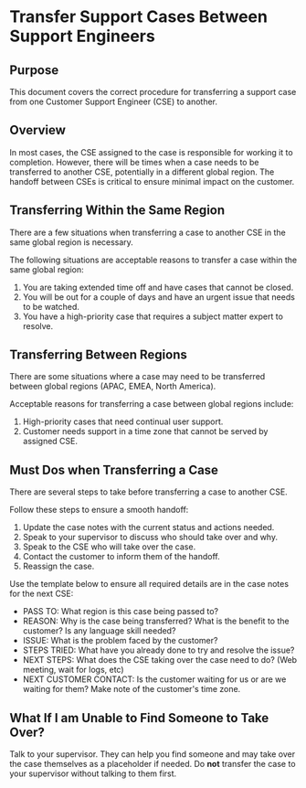 # **Transfer Support Cases Between Support Engineers**

## **Purpose**
This document covers the correct procedure for transferring a support case from one  Customer Support Engineer (CSE) to another.

## **Overview**
In most cases, the CSE assigned to the case is responsible for working it to completion. However, there will be times when a case needs to be transferred to another CSE, potentially in a different global region. The handoff between CSEs is critical to ensure minimal impact on the customer.

## **Transferring Within the Same Region**
There are a few situations when transferring a case to another CSE in the same global region is necessary.

The following situations are acceptable reasons to transfer a case within the same global region:

1. You are taking extended time off and have cases that cannot be closed.
2. You will be out for a couple of days and have an urgent issue that needs to be watched.
3. You have a high-priority case that requires a subject matter expert to resolve.

## **Transferring Between Regions**
There are some situations where a case may need to be transferred between global regions (APAC, EMEA, North America).

Acceptable reasons for transferring a case between global regions include:

1. High-priority cases that need continual user support.
2. Customer needs support in a time zone that cannot be served by assigned CSE. 

## **Must Dos when Transferring a Case**
There are several steps to take before transferring a case to another CSE.

Follow these steps to ensure a smooth handoff:

1. Update the case notes with the current status and actions needed.
2. Speak to your supervisor to discuss who should take over and why.
3. Speak to the CSE who will take over the case.
4. Contact the customer to inform them of the handoff.
5. Reassign the case.

Use the template below to ensure all required details are in the case notes for the next CSE:
- PASS TO: What region is this case being passed to?
- REASON: Why is the case being transferred? What is the benefit to the customer? Is any language skill needed?
- ISSUE: What is the problem faced by the customer?
- STEPS TRIED: What have you already done to try and resolve the issue?
- NEXT STEPS: What does the CSE taking over the case need to do? (Web meeting, wait for logs, etc)
- NEXT CUSTOMER CONTACT: Is the customer waiting for us or are we waiting for them? Make note of the customer's time zone.

## **What If I am Unable to Find Someone to Take Over?**
Talk to your supervisor. They can help you find someone and may take over the case themselves as a placeholder if needed. Do **not** transfer the case to your supervisor without talking to them first.